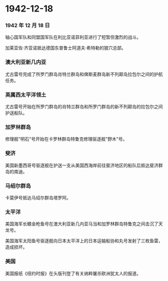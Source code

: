 # 1942-12-18

### 1942 年 12 月 18 日

轴心国军队和同盟国军队在利比亚诺菲利亚进行了短暂但激烈的战斗。

加莱亚佐·齐亚诺抵达德国东普鲁士阿道夫·希特勒的狼穴总部。

### 澳大利亚新几内亚

尤古雷号完成了所罗门群岛肖特兰群岛和俾斯麦群岛新不列颠岛拉包尔之间的护航任务。

### 英属西太平洋领土

尤古雷号开始在所罗门群岛的肖特兰群岛和所罗门群岛的新不列颠岛的拉包尔之间护送船队。

### 加罗林群岛

修理舰"明石"号开始在卡罗林群岛特鲁克修理驱逐舰"野木"号。

### 斐济

美国新墨西哥号驱逐舰在护送一支从美国西海岸前往斐济地区的船队后抵达斐济群岛的南迪。

### 马绍尔群岛

卡莫伊号抵达马绍尔群岛塔罗阿。

### 太平洋

美国海军长鳍金枪鱼号在澳大利亚新几内亚马当和加罗林群岛特鲁克之间击沉了天龙号。

美国海军太阳鱼号驱逐舰向日本太平洋上的日本运输船协和丸号发射了三枚鱼雷，造成损坏。

### 美国

美国报纸《纽约时报》在头版刊登了有关纳粹屠杀欧洲犹太人的报道。